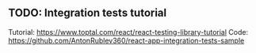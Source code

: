 ## TODO: Integration tests tutorial

Tutorial: https://www.toptal.com/react/react-testing-library-tutorial
Code: https://github.com/AntonRublev360/react-app-integration-tests-sample
